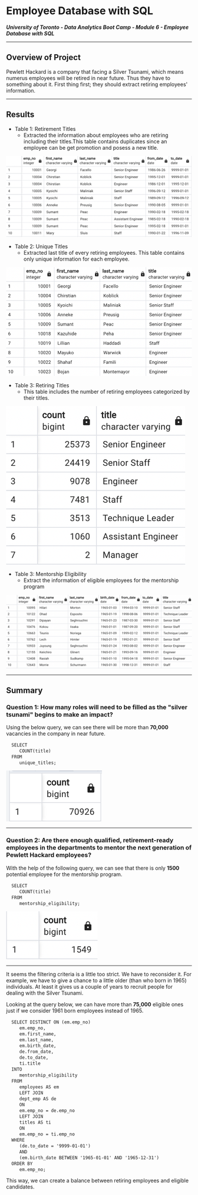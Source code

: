 # Employee Database with SQL

***University of Toronto - Data Analytics Boot Camp - Module 6 - Employee Database with SQL***

---

## Overview of Project

Pewlett Hackard is a company that facing a Silver Tsunami, which means numerus employees will be retired in near future. Thus they have to something about it. First thing first; they should extract retiring employees' information.

---

## Results

* Table 1: Retirement Titles
    * Extracted the information about employees who are retiring including their titles.This table contains duplicates since an employee can be get promotion and posess a new title.
  
![](/Resources/Table1.png)

* Table 2: Unique Titles
    * Extracted last title of every retiring employees. This table contains only unique information for each employee.
  
![](/Resources/Table2.png)

* Table 3: Retiring Titles
    * This table includes the number of retiring employees categorized by their titles.
  
![](/Resources/Table3.png)

* Table 3: Mentorship Eligibility
    * Extract the information of eligible employees for the mentorship program
  
![](/Resources/Table4.png)

---

## Summary

### Question 1: How many roles will need to be filled as the "silver tsunami" begins to make an impact?

Using the below query, we can see there will be more than **70,000** vacancies in the company in near future.

      SELECT
         COUNT(title)
      FROM
         unique_titles;
   
![](/Resources/Table5.png)
   
---   

### Question 2: Are there enough qualified, retirement-ready employees in the departments to mentor the next generation of Pewlett Hackard employees?

With the help of the following query, we can see that there is only **1500** potential employee for the mentorship program.

      SELECT
         COUNT(title)
      FROM
         mentorship_eligibility;
         
![](/Resources/Table6.png)

---

It seems the filtering criteria is a little too strict. We have to reconsider it. For example, we have to give a chance to a little older (than who born in 1965) individuals. At least it gives us a couple of years to recruit people for dealing with the Silver Tsunami.

Looking at the query below, we can have more than **75,000** eligible ones just if we consider 1961 born employees instead of 1965.

      SELECT DISTINCT ON (em.emp_no)
         em.emp_no,
         em.first_name,
         em.last_name,
         em.birth_date,
         de.from_date,
         de.to_date,
         ti.title
      INTO
         mentorship_eligibility
      FROM
         employees AS em
         LEFT JOIN
         dept_emp AS de
         ON
         em.emp_no = de.emp_no
         LEFT JOIN
         titles AS ti
         ON
         em.emp_no = ti.emp_no
      WHERE
         (de.to_date = '9999-01-01')
         AND
         (em.birth_date BETWEEN '1965-01-01' AND '1965-12-31')
      ORDER BY
         em.emp_no;
         
This way, we can create a balance between retiring employees and eligible candidates.
